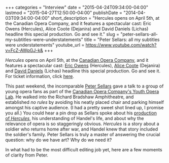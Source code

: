 +++
categories = "Interview"
date = "2015-04-24T09:34:00-04:00"
lastmod = "2015-04-27T12:50:00-04:00"
publishDate = "2014-04-03T09:34:00-04:00"
short_description = "Hercules opens on April 5th, at the Canadian Opera Company, and it features a spectacular cast: Eric Owens (Hercules), Alice Coote (Dejanira) and David Daniels (Lichas) headline this special production. Go and see it."
slug = "peter-sellars-all-my-subtitles-were-understatements"
title = "Peter Sellars: all my subtitles were understatements"
youtube_url = https://www.youtube.com/watch?v=FcZ-AWpGJ-k&
+++

_Hercules_ opens on April 5th, at the [Canadian Opera Company](http://www.coc.ca/Home.aspx), and it features a spectacular cast: [Eric Owens](http://imgartists.com/artist/eric_owens) (Hercules), [Alice Coote](http://imgartists.com/artist/alice_coote) (Dejanira) and [David Daniels](http://www.danielssings.com/) (Lichas) headline this special production. Go and see it. For ticket information, click [here](http://www.coc.ca/PerformancesAndTickets/1314Season/Hercules.aspx).

This past weekend, the incomparable [Peter Sellars](http://www.theglobeandmail.com/arts/music/with-hercules-peter-sellars-rethinks-the-art-of-war-on-the-stage-of-the-coc/article17717793/) gave a talk to a group of young opera fans as part of the [Canadian Opera Company's Youth Opera Lab](http://www.coc.ca/ExploreAndLearn/YoungAdults/YouthOperaLab.aspx). He walked into the Richard Bradshaw Amphitheatre, and established _no rules_ by avoiding his neatly placed chair and parking himself amongst his captive audience. (I had a pretty sweet shot lined up, I promise you all.)
You could hear a pin drop as Sellars spoke about his [production of _Hercules_](http://www.coc.ca/PerformancesAndTickets/1314Season/Hercules.aspx), his understanding of Handel's life, and about why the relevance of opera is so staggeringly obvious. _Hercules_ is a story about a soldier who returns home after war, and Handel knew that story included the soldier's family. Peter Sellars is truly a master of answering the crucial question: why do we have art? Why do we need it?

In what had to be the most difficult editing job yet, here are a few moments of clarity from Peter.

